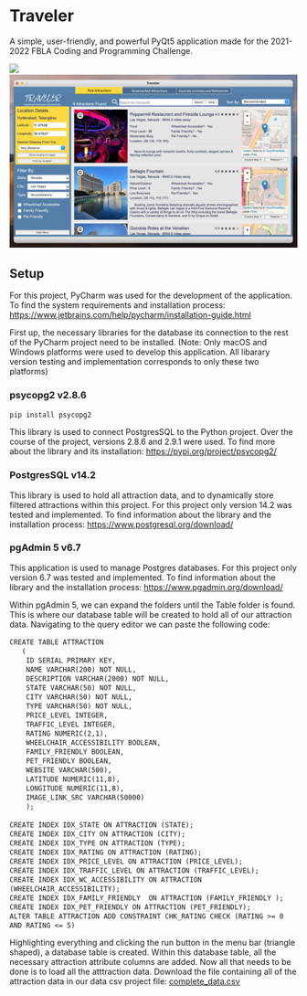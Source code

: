 # Traveler
A simple, user-friendly, and powerful PyQt5 application made for the 2021-2022 FBLA Coding and Programming Challenge. 

<img src="/README%20images/Application%20Title%20Window.png">
<img src="/README%20images/Find%20Attractions%20Tab.png">


## Setup
For this project, PyCharm was used for the development of the application. To find the system requirements and installation process: https://www.jetbrains.com/help/pycharm/installation-guide.html

First up, the necessary libraries for the database its connection to the rest of the PyCharm project need to be installed. (Note: Only macOS and Windows platforms were used to develop this application. All libarary version testing and implementation corresponds to only these two platforms)
### psycopg2 v2.8.6 
```
pip install psycopg2
```
This library is used to connect PostgresSQL to the Python project. Over the course of the project, versions 2.8.6 and 2.9.1 were used. To find more about the library and its installation: https://pypi.org/project/psycopg2/

### PostgresSQL v14.2
This library is used to hold all attraction data, and to dynamically store filtered attractions within this project. For this project only version 14.2 was tested and implemented. To find information about the library and the installation process: https://www.postgresql.org/download/

### pgAdmin 5 v6.7
This application is used to manage Postgres databases. For this project only version 6.7 was tested and implemented. To find information about the library and the installation process: https://www.pgadmin.org/download/

Within pgAdmin 5, we can expand the folders until the Table folder is found. This is where our database table will be created to hold all of our attraction data. Navigating to the query editor we can paste the following code:
```
CREATE TABLE ATTRACTION
   (
    ID SERIAL PRIMARY KEY,
    NAME VARCHAR(200) NOT NULL,
    DESCRIPTION VARCHAR(2000) NOT NULL,
    STATE VARCHAR(50) NOT NULL,
    CITY VARCHAR(50) NOT NULL,
    TYPE VARCHAR(50) NOT NULL,
    PRICE_LEVEL INTEGER,
    TRAFFIC_LEVEL INTEGER,
    RATING NUMERIC(2,1),
    WHEELCHAIR_ACCESSIBILITY BOOLEAN,
    FAMILY_FRIENDLY BOOLEAN,
    PET_FRIENDLY BOOLEAN,
    WEBSITE VARCHAR(500),
    LATITUDE NUMERIC(11,8),
	LONGITUDE NUMERIC(11,8),
	IMAGE_LINK_SRC VARCHAR(50000) 
    );

CREATE INDEX IDX_STATE ON ATTRACTION (STATE);
CREATE INDEX IDX_CITY ON ATTRACTION (CITY);
CREATE INDEX IDX_TYPE ON ATTRACTION (TYPE);
CREATE INDEX IDX_RATING ON ATTRACTION (RATING);
CREATE INDEX IDX_PRICE_LEVEL ON ATTRACTION (PRICE_LEVEL);
CREATE INDEX IDX_TRAFFIC_LEVEL ON ATTRACTION (TRAFFIC_LEVEL);
CREATE INDEX IDX_WC_ACCESSIBILITY ON ATTRACTION (WHEELCHAIR_ACCESSIBILITY);
CREATE INDEX IDX_FAMILY_FRIENDLY  ON ATTRACTION (FAMILY_FRIENDLY );
CREATE INDEX IDX_PET_FRIENDLY ON ATTRACTION (PET_FRIENDLY);
ALTER TABLE ATTRACTION ADD CONSTRAINT CHK_RATING CHECK (RATING >= 0 AND RATING <= 5)
```
Highlighting everything and clicking the run button in the menu bar (triangle shaped), a database table is created. Within this database table, all the necessary attraction attribute columns are added. Now all that needs to be done is to load all the atttraction data. Download the file containing all of the attraction data in our data csv project file: [complete_data.csv](https://github.com/DeerEdge/2022-FBLA-Nationals-Coding-and-Programming/blob/main/complete_data.csv)







